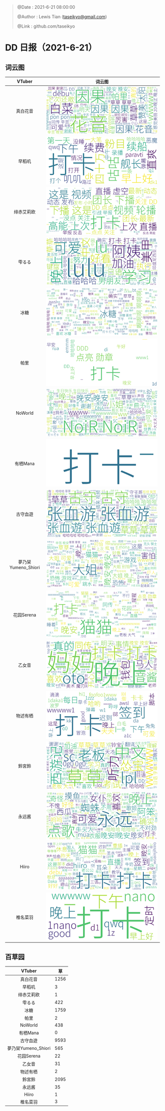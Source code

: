 > @Date    : 2021-6-21 08:00:00
>
> @Author  : Lewis Tian (taseikyo@gmail.com)
>
> @Link    : github.com/taseikyo

# DD 日报（2021-6-21）


## 词云图

|VTuber|词云图|
|:-:|-|
|真白花音|![](../images/21402309_2021-6-21_purge_wordcloud.png)|
|早稻叽|![](../images/41682_2021-6-21_purge_wordcloud.png)|
|绯赤艾莉欧|![](../images/21396545_2021-6-21_purge_wordcloud.png)|
|雫るる|![](../images/21013446_2021-6-21_purge_wordcloud.png)|
|冰糖|![](../images/876396_2021-6-21_purge_wordcloud.png)|
|帕里|![](../images/4895312_2021-6-21_purge_wordcloud.png)|
|NoWorld|![](../images/21448649_2021-6-21_purge_wordcloud.png)|
|有栖Mana|![](../images/6542258_2021-6-21_purge_wordcloud.png)|
|古守血遊|![](../images/8725120_2021-6-21_purge_wordcloud.png)|
|夢乃栞Yumeno_Shiori|![](../images/14052636_2021-6-21_purge_wordcloud.png)|
|花园Serena|![](../images/14327465_2021-6-21_purge_wordcloud.png)|
|乙女音|![](../images/21320551_2021-6-21_purge_wordcloud.png)|
|物述有栖|![](../images/21449083_2021-6-21_purge_wordcloud.png)|
|鈴宮鈴|![](../images/21685677_2021-6-21_purge_wordcloud.png)|
|永远酱|![](../images/21701071_2021-6-21_purge_wordcloud.png)|
|Hiiro|![](../images/21919321_2021-6-21_purge_wordcloud.png)|
|椎名菜羽|![](../images/22347054_2021-6-21_purge_wordcloud.png)|

## 百草园

|VTuber|草|
|:-:|-|
|真白花音|1256|
|早稻叽|3|
|绯赤艾莉欧|1|
|雫るる|422|
|冰糖|1759|
|帕里|2|
|NoWorld|438|
|有栖Mana|0|
|古守血遊|9593|
|夢乃栞Yumeno_Shiori|565|
|花园Serena|22|
|乙女音|31|
|物述有栖|2|
|鈴宮鈴|2095|
|永远酱|35|
|Hiiro|1|
|椎名菜羽|3|
